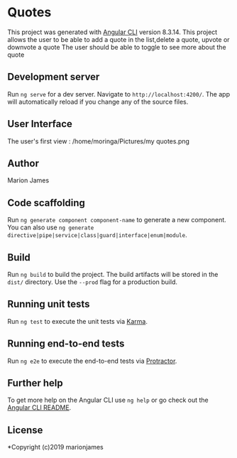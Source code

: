 # Quotes

This project was generated with [Angular CLI](https://github.com/angular/angular-cli) version 8.3.14.
This project allows the user to be able to add a quote in the list,delete a quote, upvote or downvote a quote
The user should be able to toggle to see more about the quote

## Development server

Run `ng serve` for a dev server. Navigate to `http://localhost:4200/`. The app will automatically reload if you change any of the source files.

## User Interface

The user's first view :
/home/moringa/Pictures/my quotes.png

## Author

Marion James

## Code scaffolding

Run `ng generate component component-name` to generate a new component. You can also use `ng generate directive|pipe|service|class|guard|interface|enum|module`.

## Build

Run `ng build` to build the project. The build artifacts will be stored in the `dist/` directory. Use the `--prod` flag for a production build.

## Running unit tests

Run `ng test` to execute the unit tests via [Karma](https://karma-runner.github.io).

## Running end-to-end tests

Run `ng e2e` to execute the end-to-end tests via [Protractor](http://www.protractortest.org/).

## Further help

To get more help on the Angular CLI use `ng help` or go check out the [Angular CLI README](https://github.com/angular/angular-cli/blob/master/README.md).

## License

*Copyright (c)2019 marionjames
